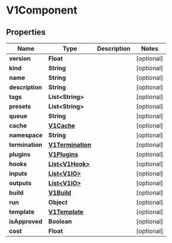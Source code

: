 

# V1Component


## Properties

| Name | Type | Description | Notes |
|------------ | ------------- | ------------- | -------------|
|**version** | **Float** |  |  [optional] |
|**kind** | **String** |  |  [optional] |
|**name** | **String** |  |  [optional] |
|**description** | **String** |  |  [optional] |
|**tags** | **List&lt;String&gt;** |  |  [optional] |
|**presets** | **List&lt;String&gt;** |  |  [optional] |
|**queue** | **String** |  |  [optional] |
|**cache** | [**V1Cache**](V1Cache.md) |  |  [optional] |
|**namespace** | **String** |  |  [optional] |
|**termination** | [**V1Termination**](V1Termination.md) |  |  [optional] |
|**plugins** | [**V1Plugins**](V1Plugins.md) |  |  [optional] |
|**hooks** | [**List&lt;V1Hook&gt;**](V1Hook.md) |  |  [optional] |
|**inputs** | [**List&lt;V1IO&gt;**](V1IO.md) |  |  [optional] |
|**outputs** | [**List&lt;V1IO&gt;**](V1IO.md) |  |  [optional] |
|**build** | [**V1Build**](V1Build.md) |  |  [optional] |
|**run** | **Object** |  |  [optional] |
|**template** | [**V1Template**](V1Template.md) |  |  [optional] |
|**isApproved** | **Boolean** |  |  [optional] |
|**cost** | **Float** |  |  [optional] |



